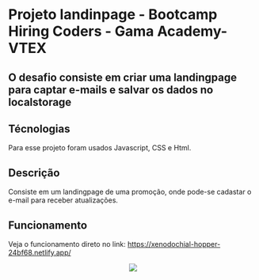# Projeto landinpage - Bootcamp Hiring Coders - Gama Academy-VTEX
## O desafio consiste em criar uma landingpage para captar e-mails e salvar os dados no localstorage

## Técnologias
Para esse projeto foram usados Javascript, CSS e Html.

## Descrição
 Consiste em um landingpage de uma promoção, onde pode-se cadastar o e-mail para receber atualizações.
 
## Funcionamento
 Veja o funcionamento direto no link:
https://xenodochial-hopper-24bf68.netlify.app/

<p align="center">
<img src="http://img.shields.io/static/v1?label=STATUS&message=EM%20DESENVOLVIMENTO&color=GREEN&style=for-the-badge"/>
</p>
